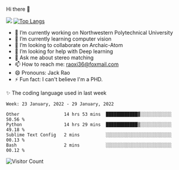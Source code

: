 Hi there 👋

![](https://github-readme-stats.vercel.app/api?username=Raohaocheng)
[![Top Langs](https://github-readme-stats.vercel.app/api/top-langs/?username=Raohaocheng&layout=compact)](https://github.com/anuraghazra/github-readme-stats)

- 🔭 I’m currently working on Northwestern Polytechnical University
- 🌱 I’m currently learning computer vision
- 👯 I’m looking to collaborate on Archaic-Atom
- 🤔 I’m looking for help with Deep learning
- 💬 Ask me about stereo matching
- 📫 How to reach me: raoxi36@foxmail.com
- 😄 Pronouns: Jack Rao
- ⚡ Fun fact: I can't believe I'm a PHD.

✨ The coding language used in last week
<!--START_SECTION:waka-->
```text
Week: 23 January, 2022 - 29 January, 2022

Other                 14 hrs 53 mins  ████████████▓░░░░░░░░░░░░   50.56 % 
Python                14 hrs 29 mins  ████████████▒░░░░░░░░░░░░   49.18 % 
Sublime Text Config   2 mins          ░░░░░░░░░░░░░░░░░░░░░░░░░   00.13 % 
Bash                  2 mins          ░░░░░░░░░░░░░░░░░░░░░░░░░   00.12 % 
```
<!--END_SECTION:waka-->

![Visitor Count](https://profile-counter.glitch.me/Raohaocheng/count.svg)

